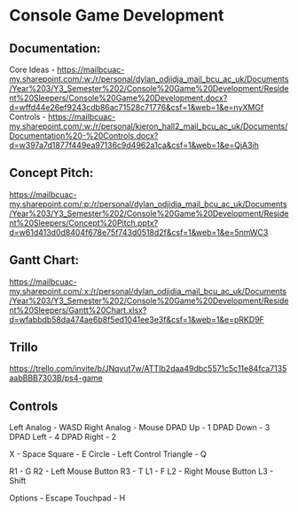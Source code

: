 # Console Game Development

## Documentation:
Core Ideas - https://mailbcuac-my.sharepoint.com/:w:/r/personal/dylan_odjidja_mail_bcu_ac_uk/Documents/Year%203/Y3_Semester%202/Console%20Game%20Development/Resident%20Sleepers/Console%20Game%20Development.docx?d=wffd44e26ef9243cdb86ac71528c71776&csf=1&web=1&e=nyXMGf
Controls - https://mailbcuac-my.sharepoint.com/:w:/r/personal/kieron_hall2_mail_bcu_ac_uk/Documents/Documentation%20-%20Controls.docx?d=w397a7d1877f449ea97136c9d4962a1ca&csf=1&web=1&e=QjA3ih

## Concept Pitch:
https://mailbcuac-my.sharepoint.com/:p:/r/personal/dylan_odjidja_mail_bcu_ac_uk/Documents/Year%203/Y3_Semester%202/Console%20Game%20Development/Resident%20Sleepers/Concept%20Pitch.pptx?d=w61d413d0d8404f678e75f743d0518d2f&csf=1&web=1&e=5nmWC3

## Gantt Chart:
https://mailbcuac-my.sharepoint.com/:x:/r/personal/dylan_odjidja_mail_bcu_ac_uk/Documents/Year%203/Y3_Semester%202/Console%20Game%20Development/Resident%20Sleepers/Gantt%20Chart.xlsx?d=wfabbdb58da474ae6b8f5ed1041ee3e3f&csf=1&web=1&e=pRKD9F

## Trillo
https://trello.com/invite/b/JNqvut7w/ATTIb2daa49dbc5571c5c11e84fca7135aabBBB7303B/ps4-game

## Controls
Left Analog - WASD
Right Analog - Mouse
DPAD Up - 1
DPAD Down - 3
DPAD Left - 4
DPAD Right - 2

X - Space
Square - E
Circle - Left Control
Triangle - Q

R1 - G
R2 - Left Mouse Button
R3 - T
L1 - F
L2 - Right Mouse Button
L3 - Shift

Options - Escape
Touchpad - H

